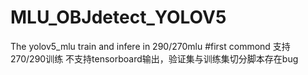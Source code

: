 # MLU_OBJdetect_YOLOV5
The yolov5_mlu train and infere in 290/270mlu
#first commond 
支持 270/290训练
不支持tensorboard输出，验证集与训练集切分脚本存在bug
